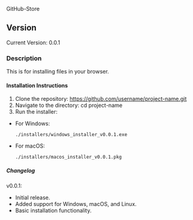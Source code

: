 GitHub-Store

## Version
Current Version: 0.0.1

### Description
This is for installing files in your browser.

#### Installation Instructions
1. Clone the repository: https://github.com/username/project-name.git
2. Navigate to the directory: cd project-name
3. Run the installer:
- For Windows:
  ```
  ./installers/windows_installer_v0.0.1.exe
  ```
- For macOS:
  ```
  ./installers/macos_installer_v0.0.1.pkg
  ```
##### Changelog
v0.0.1:
- Initial release.
- Added support for Windows, macOS, and Linux.
- Basic installation functionality.
